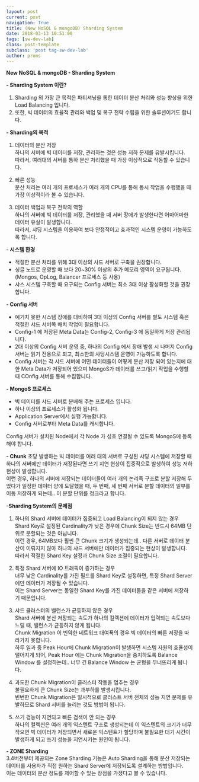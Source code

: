 ```yaml
---
layout: post
current: post
navigation: True
title: (New NoSQL & mongoDB) Sharding System
date: 2018-03-13 10:51:00
tags: [sw-dev-lab]
class: post-template
subclass: 'post tag-sw-dev-lab'
author: proms
---
```


**New NoSQL & mongoDB - Sharding System**

**- Sharding System 이란?**  
1. Sharding 의 가장 큰 목적은 파티셔닝을 통한 데이터 분산 처리와 성능 향상을 위한 Load Balancing 입니다.  
2. 또한, 빅 데이터의 효율적 관리와 백업 및 복구 전략 수립을 위한 솔루션이기도 합니다.

**- Sharding의 목적**  
1. 데이터의 분산 저장  
하나의 서버에 빅 데이터를 저장, 관리하는 것은 성능 저하 문제를 유발시킵니다.  
따라서, 여러대의 서버를 통하 분산 처리했을 때 가장 이상적으로 작동할 수 있습니다.  

2. 빠른 성능  
분산 처리는 여러 개의 프로세스가 여러 개의 CPU를 통해 동시 작업을 수행했을 때 가장 이상적이라 볼 수 있습니다.

3. 데이터 백업과 복구 전략의 역할  
하나의 서버에 빅 데이터를 저장, 관리했을 때 서버 장애가 발생한다면 어마어마한 데이터 유실이 발생합니다.  
따라서, 샤딩 시스템을 이용하여 보다 안정적이고 효과적인 시스템 운영이 가능하도록 합니다.  

**- 시스템 환경**  
- 적절한 분산 처리를 위해 3대 이상의 샤드 서버로 구축을 권장합니다.  
- 싱글 노드로 운영할 때 보다 20~30% 이상의 추가 메모리 영역이 요구됩니다.  
(Mongos, OpLog, Balancer 프로세스 등 사용)  
- 샤스 시스템 구축할 때 요구되는 Config 서버는 최소 3대 이상 활성화할 것을 권장합니다.  

**- Config 서버**  
- 예기치 못한 시스템 장애를 대비하여 3대 이상의 Config 서버를 별도 시스템 혹은 적절한 샤드 서버쪽 배치 작업이 필요합니다.  
- Config-1 에 저장된 Meta Data는 Config-2, Config-3 에 동일하게 저장 관리됩니다.  
- 2대 이상의 Config 서버 운영 중, 하나의 Config 에서 장애 발생 시 나머지 Config 서버는 읽기 전용으로 되고, 최소한의 샤딩시스템 운영이 가능하도록 합니다.  
- Config 서버는 각 샤드 서버에 어떤 데이터들이 어떻게 분산 저장 되어 있는지에 대한 Meta Data가 저장되어 있으며 MongoS가 데이터를 쓰고/읽기 작업을 수행할 때 COnfig 서버를 통해 수집합니다.  

**- MongoS 프로세스**  
- 빅 데이터를 샤드 서버로 분배해 주는 프로세스 입니다.  
- 하나 이상의 프로세스가 활성화 됩니다.  
- Application Server에서 실행 가능합니다.  
- Config 서버로부터 Meta Data를 캐시합니다.  

Config 서버가 설치된 Node에서 각 Node 가 성호 연결될 수 있도록 MongoS에 등록해야 합니다.

**- Chunk**
초당 발생하는 빅 데이터를 여러 대의 서버로 구성된 샤딩 시스템에 저장할 때 하나의 서버에만 데이터가 저장된다면 쓰기 지연 현상이 집중적으로 발생하여 성능 저하 현상이 발생합니다.  
이런 경우, 하나의 서버에 저장되는 데이터들이 여러 개의 논리족 구조로 분할 저장해 두었다가 일정한 데이터 양에 도달했을 때, 두 번째, 세 번째 서버로 분할 데이터의 일부를 이동 저장하게 되는데.. 이 분할 단위를 청크라고 합니다.

**-Sharding System의 문제점**  
1. 하나의 Shard 서버에 데이터가 집중되고 Load Balancing이 되지 않는 경우  
Shard Key로 설정된 Cardinality가 낮은 경우에 Chunk Size는 반드시 64MB 단위로 분할되는 것은 아닙니다.  
이런 경우, 64MB보다 훨씬 큰 Chunk 크기가 생성되는데.. 다른 서버로 데이터 분산이 이뤄지지 않아 하나의 샤드 서버에만 데이터가 집중되는 현상이 발생합니다.  
따라서 적절한 Shard Key 설정과 Chunk Size 조절이 필요합니다.  

2. 특정 Shard 서버에 IO 트래픽이 증가하는 경우  
너무 낮은 Cardinality를 가진 필드를 Shard Key로 설정하면, 특정 Shard Server에만 데이터가 저장될 수 있습니다.  
이는 Shard Server는 동일한 Shard Key를 가진 데이터들을 같은 서버에 저장하기 때문입니다.  

3. 샤드 클러스터의 밸런스가 균등하지 않은 경우  
Shard 서버에 분산 저장되는 속도가 하나의 컬렉션에 데이터가 입력되는 속도보다 느릴 때, 밸런스가 균등하지 않게 됩니다.  
Chunk Migration 이 빈약한 네트워크 대여푝의  경우 빅 데이터의 빠른 저장을 따라가지 못합니다.  
하루 일과 중 Peak Hour에 Chunk Migration이 발생하면 시스템 자원의 효율성이 떨어지게 되어, Peak Hour 에는 Chunk Migration을 중지하도록 Balance Window 를 설정하는데.. 너무 긴 Balance Window 는 균형을 무너뜨리게 됩니다.  

4. 과도한 Chunk Migration이 클러스터 작동을 멈추는 경우  
불필요하게 큰 Chunk Size는 과부하를 발생시킵니다.  
빈번한 Chunk Migration은 일시적으로 클러스트 서버 전체의 성능 지연 문제를 유발하므로 Shard 서버를 늘리는 것도 방법이 됩니다.  

5. 쓰기 겅능이 지연되고 빠른 검색이 안 되는 경우  
하나의 컬렉션은 여러 개의 익스텐트 구조로 생성되는데 이 익스텐트의 크기가 너무 작으면 빅 데이터가 저장되면서 새로운 익스텐트가 할당하며 불필요한 대기 시간이 발생하게 되고 쓰기 성능을 지연시키는 원인이 됩니다.

**- ZONE Sharding**  
3.4버전부터 제공되는 Zone Sharding 기능은 Auto Sharding을 통해 분산 저장되는 데이터를 사용자가 직접 원하는 Shard Server에 저장되도록 설계하는 방법입니다.  
이는 데이터의 분산 정도를 제어할 수 있는 장점을 가졌다고 볼 수 있습니다.
